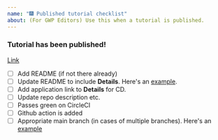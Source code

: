 ```yaml
---
name: "🎆 Published tutorial checklist"
about: (For GWP Editors) Use this when a tutorial is published.
---
```


### Tutorial has been published!

[Link]()

- [ ] Add README (if not there already)
- [ ] Update README to include **Details**. Here's an [example](https://github.com/CIRCLECI-GWP/graphql-test-server#details).
- [ ] Add application link to **Details** for CD.
- [ ] Update repo description etc.
- [ ] Passes green on CircleCI
- [ ] Github action is added
- [ ] Appropriate main branch (in cases of multiple branches). Here's an [example](https://github.com/CIRCLECI-GWP/db-cleanups)
